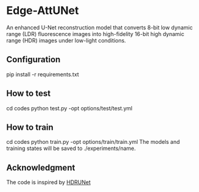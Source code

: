 # Edge-AttUNet
An enhanced U-Net reconstruction model that converts 8-bit low dynamic range (LDR) fluorescence images into high-fidelity 16-bit high dynamic range (HDR) images under low-light conditions.
## Configuration
pip install -r requirements.txt
## How to test
cd codes
python test.py -opt options/test/test.yml
## How to train
cd codes
python train.py -opt options/train/train.yml
The models and training states will be saved to ./experiments/name.
## Acknowledgment
The code is inspired by [HDRUNet](https://github.com/chxy95/HDRUNet)
